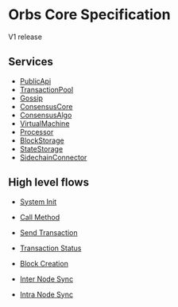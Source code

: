 # Orbs Core Specification

V1 release

## Services

* [PublicApi](behaviors/services/public-api.md)
* [TransactionPool](behaviors/services/transaction-pool.md)
* [Gossip](behaviors/services/gossip.md)
* [ConsensusCore](behaviors/services/consensus-core.md)
* [ConsensusAlgo](behaviors/services/consensus-algo.md)
* [VirtualMachine](behaviors/services/virtual-machine.md)
* [Processor](behaviors/services/processor.md)
* [BlockStorage](behaviors/services/block-storage.md)
* [StateStorage](behaviors/services/state-storage.md)
* [SidechainConnector](behaviors/services/sidechain-connector.md)

## High level flows

* [System Init](behaviors/flows/system-init.md)

>

* [Call Method](behaviors/flows/call-method.md)

>

* [Send Transaction](behaviors/flows/send-transaction.md)

>

* [Transaction Status](behaviors/flows/transaction-status.md)

>

* [Block Creation](behaviors/flows/block-creation.md)

>

* [Inter Node Sync](behaviors/flows/inter-node-sync.md)

>

* [Intra Node Sync](behaviors/flows/intra-node-sync.md)

>
